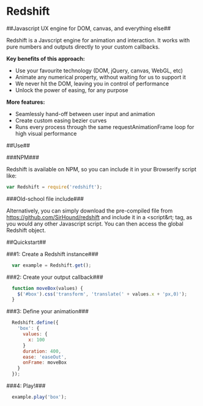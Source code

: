 Redshift
========

##Javascript UX engine for DOM, canvas, and everything else##

Redshift is a Javscript engine for animation and interaction. It works with pure numbers and outputs directly to your custom callbacks.

**Key benefits of this approach:**

* Use your favourite technology (DOM, jQuery, canvas, WebGL, etc)
* Animate any numerical property, without waiting for us to support it
* We never hit the DOM, leaving you in control of performance
* Unlock the power of easing, for any purpose


**More features:**

* Seamlessly hand-off between user input and animation
* Create custom easing bezier curves
* Runs every process through the same requestAnimationFrame loop for high visual performance


##Use##

###NPM###

Redshift is available on NPM, so you can include it in your Browserify script like:

```javascript  
var Redshift = require('redshift');
```

###Old-school file include###

Alternatively, you can simply download the pre-compiled file from https://github.com/SirHound/redshift and include it in a &lt;script&rt; tag, as you would any other Javascript script. You can then access the global Redshift object.


##Quickstart##

###1: Create a Redshift instance###

```javascript
  var example = Redshift.get();
```

###2: Create your output callback###

```javascript
  function moveBox(values) {
    $('#box').css('transform', 'translate(' + values.x + 'px,0)');
  }
```

###3: Define your animation###

```javascript
  Redshift.define({
    'box': {
      values: {
        x: 100
      }
      duration: 400,
      ease: 'easeOut',
      onFrame: moveBox
    }
  });
```

###4: Play!###

```javascript
  example.play('box');
```

